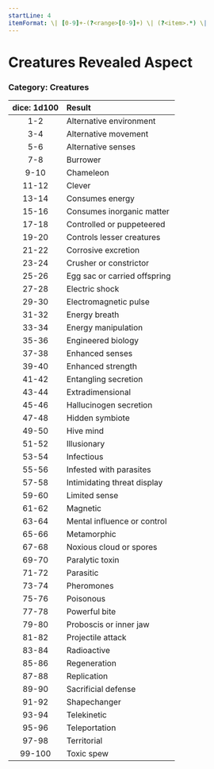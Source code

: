 ```yaml
---
startLine: 4
itemFormat: \| [0-9]+-(?<range>[0-9]+) \| (?<item>.*) \|
---
```

# Creatures Revealed Aspect
### Category: Creatures

| dice: 1d100 | Result |
|:----:|:-------|
| 1-2 | Alternative environment |
| 3-4 | Alternative movement |
| 5-6 | Alternative senses |
| 7-8 | Burrower |
| 9-10 | Chameleon |
| 11-12 | Clever |
| 13-14 | Consumes energy |
| 15-16 | Consumes inorganic matter |
| 17-18 | Controlled or puppeteered |
| 19-20 | Controls lesser creatures |
| 21-22 | Corrosive excretion |
| 23-24 | Crusher or constrictor |
| 25-26 | Egg sac or carried offspring |
| 27-28 | Electric shock |
| 29-30 | Electromagnetic pulse |
| 31-32 | Energy breath |
| 33-34 | Energy manipulation |
| 35-36 | Engineered biology |
| 37-38 | Enhanced senses |
| 39-40 | Enhanced strength |
| 41-42 | Entangling secretion |
| 43-44 | Extradimensional |
| 45-46 | Hallucinogen secretion |
| 47-48 | Hidden symbiote |
| 49-50 | Hive mind |
| 51-52 | Illusionary |
| 53-54 | Infectious |
| 55-56 | Infested with parasites |
| 57-58 | Intimidating threat display |
| 59-60 | Limited sense |
| 61-62 | Magnetic |
| 63-64 | Mental influence or control |
| 65-66 | Metamorphic |
| 67-68 | Noxious cloud or spores |
| 69-70 | Paralytic toxin |
| 71-72 | Parasitic |
| 73-74 | Pheromones |
| 75-76 | Poisonous |
| 77-78 | Powerful bite |
| 79-80 | Proboscis or inner jaw |
| 81-82 | Projectile attack |
| 83-84 | Radioactive |
| 85-86 | Regeneration |
| 87-88 | Replication |
| 89-90 | Sacrificial defense |
| 91-92 | Shapechanger |
| 93-94 | Telekinetic |
| 95-96 | Teleportation |
| 97-98 | Territorial |
| 99-100 | Toxic spew |